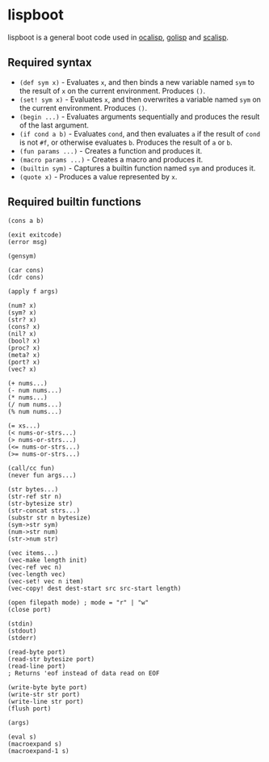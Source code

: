 lispboot
========

lispboot is a general boot code used in [ocalisp](https://github.com/yubrot/ocalisp), [golisp](https://github.com/yubrot/golisp) and [scalisp](https://github.com/yubrot/scalisp).

## Required syntax

* `(def sym x)` - Evaluates `x`, and then binds a new variable named `sym` to the result of `x` on the current environment. Produces `()`.
* `(set! sym x)` - Evaluates `x`, and then overwrites a variable named `sym` on the current environment. Produces `()`.
* `(begin ...)` - Evaluates arguments sequentially and produces the result of the last argument.
* `(if cond a b)` - Evaluates `cond`, and then evaluates `a` if the result of `cond` is not `#f`, or otherwise evaluates `b`. Produces the result of `a` or `b`.
* `(fun params ...)` - Creates a function and produces it.
* `(macro params ...)` - Creates a macro and produces it.
* `(builtin sym)` - Captures a builtin function named `sym` and produces it.
* `(quote x)` - Produces a value represented by `x`.

## Required builtin functions

```
(cons a b)

(exit exitcode)
(error msg)

(gensym)

(car cons)
(cdr cons)

(apply f args)

(num? x)
(sym? x)
(str? x)
(cons? x)
(nil? x)
(bool? x)
(proc? x)
(meta? x)
(port? x)
(vec? x)

(+ nums...)
(- num nums...)
(* nums...)
(/ num nums...)
(% num nums...)

(= xs...)
(< nums-or-strs...)
(> nums-or-strs...)
(<= nums-or-strs...)
(>= nums-or-strs...)

(call/cc fun)
(never fun args...)

(str bytes...)
(str-ref str n)
(str-bytesize str)
(str-concat strs...)
(substr str n bytesize)
(sym->str sym)
(num->str num)
(str->num str)

(vec items...)
(vec-make length init)
(vec-ref vec n)
(vec-length vec)
(vec-set! vec n item)
(vec-copy! dest dest-start src src-start length)

(open filepath mode) ; mode = "r" | "w"
(close port)

(stdin)
(stdout)
(stderr)

(read-byte port)
(read-str bytesize port)
(read-line port)
; Returns 'eof instead of data read on EOF

(write-byte byte port)
(write-str str port)
(write-line str port)
(flush port)

(args)

(eval s)
(macroexpand s)
(macroexpand-1 s)
```

